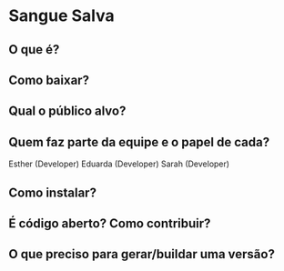 # Sangue Salva
## O que é?
## Como baixar?
## Qual o público alvo?
## Quem faz parte da equipe e o papel de cada?
Esther (Developer)
Eduarda (Developer)
Sarah (Developer)
## Como instalar?
## É código aberto? Como contribuir?
## O que preciso para gerar/buildar uma versão?